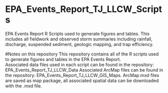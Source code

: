 # EPA_Events_Report_TJ_LLCW_Scripts
EPA Events Report R Scripts used to generate figures and tables.  This includes all fieldwork and observed storm summaries including rainfall, discharge, suspended sediment, geologic mapping, and trap efficiency.

#Notes on this repository
This repository contains all of the R scripts used to generate figures and tables in the EPA Events Report.  
Associated data files used in each script can be found in the repository: EPA_Events_Report_TJ_LLCW_Data
Associated ArcMap files can be found in the repository: EPA_Events_Report_TJ_LLCW_GIS_Maps.  ArcMap.mxd files are saved as map package, all associated spatial data can be downloaded with the .mxd file.

